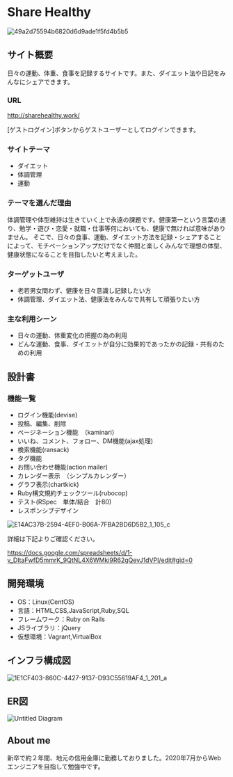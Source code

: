 # Share Healthy

![49a2d75594b6820d6d9ade1f5fd4b5b5](https://user-images.githubusercontent.com/67674103/98493927-08dfae80-227f-11eb-8c3a-a63e2f2d2bc5.gif)




## サイト概要
日々の運動、体重、食事を記録するサイトです。また、ダイエット法や日記をみんなにシェアできます。

### URL
http://sharehealthy.work/

[ゲストログイン]ボタンからゲストユーザーとしてログインできます。

### サイトテーマ
- ダイエット
- 体調管理
- 運動

### テーマを選んだ理由
体調管理や体型維持は生きていく上で永遠の課題です。健康第一という言葉の通り、勉学・遊び・恋愛・就職・仕事等何においても、健康で無ければ意味がありません。
そこで、日々の食事、運動、ダイエット方法を記録・シェアすることによって、モチベーションアップだけでなく仲間と楽しくみんなで理想の体型、健康状態になることを目指したいと考えました。

### ターゲットユーザ
- 老若男女問わず、健康を日々意識し記録したい方
- 体調管理、ダイエット法、健康法をみんなで共有して頑張りたい方

### 主な利用シーン
- 日々の運動、体重変化の把握の為の利用
- どんな運動、食事、ダイエットが自分に効果的であったかの記録・共有のための利用

## 設計書

### 機能一覧
- ログイン機能(devise)
- 投稿、編集、削除
- ページネーション機能　（kaminari）
- いいね、コメント、フォロー、DM機能(ajax処理)
- 検索機能(ransack)
- タグ機能
- お問い合わせ機能(action mailer)
- カレンダー表示　（シンプルカレンダー）
- グラフ表示(chartkick)
- Ruby構文規約チェックツール(rubocop)
- テスト(RSpec　単体/結合　計80)
- レスポンシブデザイン

![E14AC37B-2594-4EF0-B06A-7FBA2BD6D5B2_1_105_c](https://user-images.githubusercontent.com/67674103/98458678-a4691480-21d6-11eb-8fb0-c39f761e8700.jpeg)

詳細は下記よりご確認ください。


https://docs.google.com/spreadsheets/d/1-v_DltaFwfD5mmrK_9QtNL4X6WMki9R62gQevJ1dVPI/edit#gid=0

## 開発環境
- OS：Linux(CentOS)
- 言語：HTML,CSS,JavaScript,Ruby,SQL
- フレームワーク：Ruby on Rails
- JSライブラリ：jQuery
- 仮想環境：Vagrant,VirtualBox

## インフラ構成図

![1E1CF403-860C-4427-9137-D93C55619AF4_1_201_a](https://user-images.githubusercontent.com/67674103/98463663-1dc92d00-2200-11eb-8dae-21b1b6a31153.jpeg)

## ER図
![Untitled Diagram](https://user-images.githubusercontent.com/67674103/98488977-64a23b80-226f-11eb-95dd-e0e501369cd2.png)


## About me

新卒で約２年間、地元の信用金庫に勤務しておりました。2020年7月からWebエンジニアを目指して勉強中です。
